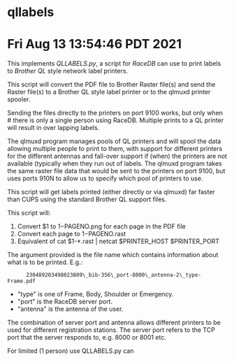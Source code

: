 # qllabels
# Fri Aug 13 13:54:46 PDT 2021

This implements *QLLABELS.py*, a script for *RaceDB* can use to print labels to
*Brother* *QL* style network label printers.



This script will convert the PDF file to Brother Raster file(s) and
send the Raster file(s) to a Brother QL style label printer or to
the qlmuxd printer spooler.

Sending the files directly to the printers on port 9100 works, but
only when # there is only a single person using RaceDB. Multiple prints
to a QL printer will result in over lapping labels.

The qlmuxd program manages pools of QL printers and will spool
the data allowing multiple people to print to them, with support
for different printers for the different antennas and fall-over
support if (when) the printers are not available (typically when
they run out of labels. The qlmuxd program takes the same raster
file data that would be sent to the printers on port 9100, but
uses ports 910N to allow us to specify which pool of printers
to use.

This script will get labels printed (either directly or via qlmuxd)
far faster than CUPS using the standard Brother QL support files.

This script will:

1. Convert $1 to $1-$PAGENO.png for each page in the PDF file
2. Convert each page to $1-$PAGENO.rast
3. Equivalent of cat $1-\*.rast | netcat $PRINTER\_HOST $PRINTER\_PORT


The argument provided is the file name which contains information about what is to
be printed. E.g.:
```
      230489203498023809\_bib-356\_port-8000\_antenna-2\_type-Frame.pdf
```
- "type" is one of Frame, Body, Shoulder or Emergency.
- "port" is the RaceDB server port.
- "antenna" is the antenna of the user.

The combination of server port and antenna allows different printers to
be used for different registration stations. The server port refers to
the TCP port that the server responds to, e.g. 8000 or 8001 etc.




For limited (1 person) use QLLABELS.py can

